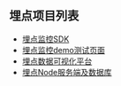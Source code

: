 ## 埋点项目列表
- [埋点监控SDK]((https://github.com/LivingRoomcode/monitor-sdk))
- [埋点监控demo测试页面](https://github.com/LivingRoomcode/react-test-sdk)
- [埋点数据可视化平台]((https://github.com/LivingRoomcode/monitor-web))
- [埋点Node服务端及数据库](https://github.com/LivingRoomcode/monitor-node)
